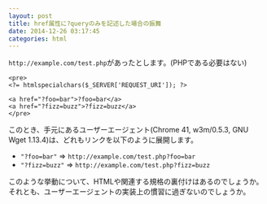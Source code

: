 ```yaml
---
layout: post
title: href属性に?queryのみを記述した場合の振舞
date: 2014-12-26 03:17:45
categories: html
---
```

<p><code>http://example.com/test.php</code>があったとします。(PHPである必要はない)</p>

<pre class="lang-html prettyprint-override"><code>&lt;pre&gt;
&lt;?= htmlspecialchars($_SERVER['REQUEST_URI']); ?&gt;

&lt;a href="?foo=bar"&gt;?foo=bar&lt;/a&gt;
&lt;a href="?fizz=buzz"&gt;?fizz=buzz&lt;/a&gt;
&lt;/pre&gt;
</code></pre>

<p>このとき、手元にあるユーザーエージェント(Chrome 41, w3m/0.5.3, GNU Wget 1.13.4)は、どれもリンクを以下のように展開します。</p>

<ul>
<li><code>"?foo=bar"</code> => <code>http://example.com/test.php?foo=bar</code></li>
<li><code>"?fizz=buzz"</code> => <code>http://example.com/test.php?fizz=buzz</code></li>
</ul>

<p>このような挙動について、HTMLや関連する規格の裏付けはあるのでしょうか。それとも、ユーザーエージェントの実装上の慣習に過ぎないのでしょうか。</p>
